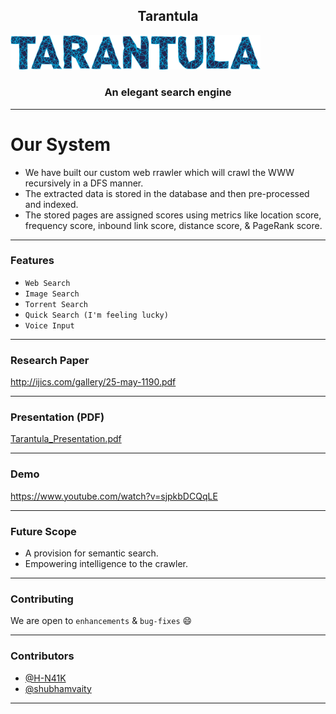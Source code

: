 <h2 align="center">Tarantula</h2>

<p align="center">
 
  
 <img width=400px src="./static/images/logo-text.png" alt="Tarantula-text"></a>
</p>

<h3 align="center">An elegant search engine</h3>

------------------------------------------

# Our System
- We have built our custom web rrawler which will crawl the WWW recursively in a DFS manner.
- The extracted data is stored in the database and then pre-processed and indexed.
- The stored pages are assigned scores using metrics like location score, frequency score, inbound link score, distance score, & PageRank score.

------------------------------------------

### Features

- `Web Search`
- `Image Search`
- `Torrent Search`
- `Quick Search (I'm feeling lucky)`
- `Voice Input`

------------------------------------------

### Research Paper

<a href="http://ijics.com/gallery/25-may-1190.pdf" target="blank">http://ijics.com/gallery/25-may-1190.pdf</a>

------------------------------------------

### Presentation (PDF)

<a href="./Tarantula_Presentation.pdf" target="blank">Tarantula_Presentation.pdf</a>

------------------------------------------
### Demo
<a href="https://www.youtube.com/watch?v=sjpkbDCQqLE" target="blank">https://www.youtube.com/watch?v=sjpkbDCQqLE</a>

------------------------------------------
### Future Scope

- A provision for semantic search.
- Empowering intelligence to the crawler.

------------------------------------------
### Contributing

 We are open to `enhancements` & `bug-fixes` :smile:  

------------------------------------------
### Contributors

- [@H-N41K](https://github.com/H-N41K)
- [@shubhamvaity](https://github.com/shubhamvaity)

-------------------------------------------
